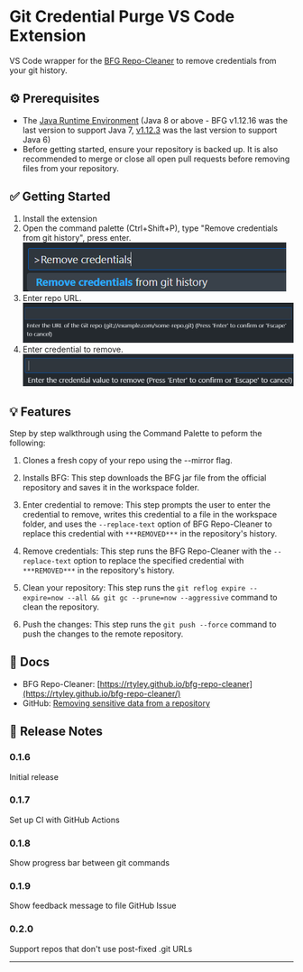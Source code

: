 # Git Credential Purge VS Code Extension

VS Code wrapper for the [BFG Repo-Cleaner](https://rtyley.github.io/bfg-repo-cleaner/) to remove credentials from your git history.

## ⚙️ Prerequisites

- The [Java Runtime Environment](https://www.java.com/en/download/manual.jsp) (Java 8 or above - BFG v1.12.16 was the last version to support Java 7, [v1.12.3](https://repo1.maven.org/maven2/com/madgag/bfg/1.12.3/bfg-1.12.3.jar) was the last version to support Java 6)
- Before getting started, ensure your repository is backed up. It is also recommended to merge or close all open pull requests before removing files from your repository.

## ✅ Getting Started

1. Install the extension
1. Open the command palette (Ctrl+Shift+P), type "Remove credentials from git history", press enter.
![Run via Command Palette](./images/commandPalette.png)
1. Enter repo URL.
![Enter repo URL](./images/enterRepoURL.png)
1. Enter credential to remove.
![Enter cred to remove](./images/enterCred.png)

## 💡 Features

Step by step walkthrough using the Command Palette to peform the following:

1. Clones a fresh copy of your repo using the --mirror flag.

1. Installs BFG: This step downloads the BFG jar file from the official repository and saves it in the workspace folder.

1. Enter credential to remove: This step prompts the user to enter the credential to remove, writes this credential to a file in the workspace folder, and uses the `--replace-text` option of BFG Repo-Cleaner to replace this credential with `***REMOVED***` in the repository's history.

1. Remove credentials: This step runs the BFG Repo-Cleaner with the `--replace-text` option to replace the specified credential with `***REMOVED***` in the repository's history.

1. Clean your repository: This step runs the `git reflog expire --expire=now --all && git gc --prune=now --aggressive` command to clean the repository.

1. Push the changes: This step runs the `git push --force` command to push the changes to the remote repository.

## 📃 Docs

- BFG Repo-Cleaner: [https://rtyley.github.io/bfg-repo-cleaner](https://rtyley.github.io/bfg-repo-cleaner/)
- GitHub: [Removing sensitive data from a repository](https://docs.github.com/en/authentication/keeping-your-account-and-data-secure/removing-sensitive-data-from-a-repository#fully-removing-the-data-from-github)

## 🚚 Release Notes

### 0.1.6

Initial release

### 0.1.7

Set up CI with GitHub Actions

### 0.1.8

Show progress bar between git commands

### 0.1.9

Show feedback message to file GitHub Issue

### 0.2.0

Support repos that don't use post-fixed .git URLs

---
